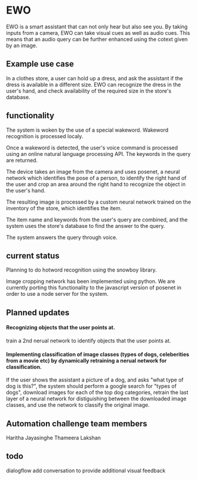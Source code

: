 # EWO

EWO is a smart assistant that can not only hear but also see you. By taking inputs from a camera, EWO can take visual cues as well as audio cues. This means that an audio query can be further enhanced using the cotext given by an image.

## Example use case

In a clothes store, a user can hold up a dress, and ask the assistant if the dress is available in a different size. EWO can recognize the dress in the user's hand, and check availability of the required size in the store's database.

## functionality

The system is woken by the use of a special wakeword. Wakeword recognition is processed localy.

Once a wakeword is detected, the user's voice command is processed using an online natural language processing API. The keywords in the query are returned.

The device takes an image from the camera and uses posenet, a neural network which identifies the pose of a person, to identify the right hand of the user and crop an area around the right hand to recognize the object in the user's hand.

The resulting image is processed by a custom neural network trained on the inventory of the store, which identifies the item.

The item name and keywords from the user's query are combined, and the system uses the store's database to find the answer to the query.

The system answers the query through voice.



## current status

Planning to do hotword recognition using the snowboy library.

Image cropping network has been implemented using python. We are currently porting this functionality to the javascript version of posenet in order to use a node server for the system.


## Planned updates

#### Recognizing objects that the user points at.
train a 2nd nerual network to identify objects that the user points at.

#### Implementing classification of image classes (types of dogs, celeberities from a movie etc) by dynamically retraining a nerual network for classification.
If the user shows the assistant a picture of a dog, and asks "what type of dog is this?", the system should perform a google search for "types of dogs", download images for each of the top dog categories, retrain the last layer of a neural network for distiguishing between the downloaded image classes, and use the network to classify the original image.

## Automation challenge team members

Haritha Jayasinghe
Thameera Lakshan

## todo

dialogflow
  add conversation to provide additional visual feedback
